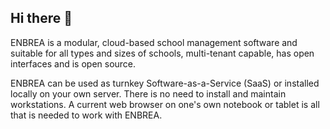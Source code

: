## Hi there 👋

ENBREA is a modular, cloud-based school management software and suitable for all types and sizes of schools, multi-tenant capable, has open interfaces and is open source.

ENBREA can be used as turnkey Software-as-a-Service (SaaS) or installed locally on your own server. There is no need to install and maintain workstations. A current web browser on one's own notebook or tablet is all that is needed to work with ENBREA.

